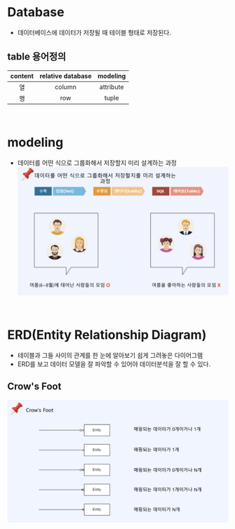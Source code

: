 # Database

- 데이터베이스에 데이터가 저장될 때 테이블 형태로 저장된다.

## table 용어정의

| content | relative database | modeling  |
| :-----: | :---------------: | :-------: |
|   열    |      column       | attribute |
|   행    |        row        |   tuple   |

<br>

# modeling

- 데이터를 어떤 식으로 그룹화해서 저장할지 미리 설계하는 과정
  ![modeling](/img/sql/modeling.png)

<br>

# ERD(Entity Relationship Diagram)

- 테이블과 그들 사이의 관계를 한 눈에 알아보기 쉽게 그려놓은 다이어그램
- ERD를 보고 데이터 모델을 잘 파악할 수 있어야 데이터분석을 잘 할 수 있다.

## Crow's Foot

![crowfoot](/img/sql/crow.png)
